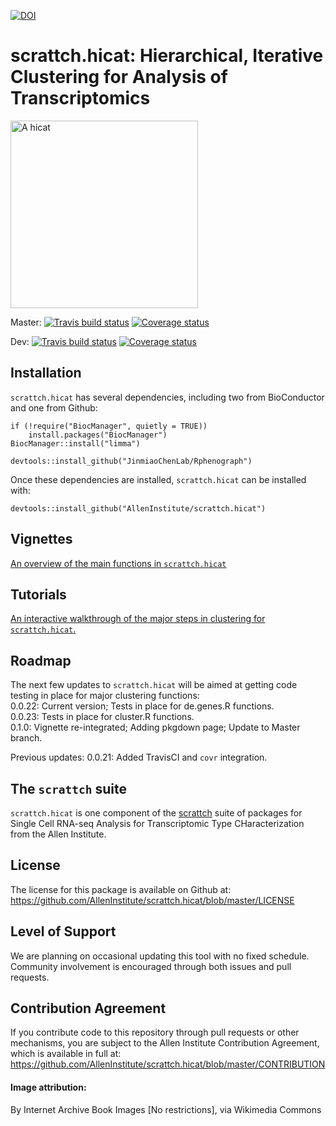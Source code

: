 [![DOI](https://zenodo.org/badge/117590993.svg)](https://zenodo.org/doi/10.5281/zenodo.11405897)

# scrattch.hicat: Hierarchical, Iterative Clustering for Analysis of Transcriptomics 

<img src="https://upload.wikimedia.org/wikipedia/commons/thumb/c/cb/The_cat_-_an_introduction_to_the_study_of_backboned_animals%2C_especially_mammals_%281881%29_%2820577850762%29.jpg/640px-The_cat_-_an_introduction_to_the_study_of_backboned_animals%2C_especially_mammals_%281881%29_%2820577850762%29.jpg" alt="A hicat" width="300px"/>

Master: [![Travis build status](https://travis-ci.org/AllenInstitute/scrattch.hicat.svg?branch=master)](https://travis-ci.org/AllenInstitute/scrattch.hicat)
[![Coverage status](https://codecov.io/gh/AllenInstitute/scrattch.hicat/branch/master/graph/badge.svg)](https://codecov.io/github/AllenInstitute/scrattch.hicat?branch=master)

Dev: [![Travis build status](https://travis-ci.org/AllenInstitute/scrattch.hicat.svg?branch=dev)](https://travis-ci.org/AllenInstitute/scrattch.hicat)
[![Coverage status](https://codecov.io/gh/AllenInstitute/scrattch.hicat/branch/dev/graph/badge.svg)](https://codecov.io/github/AllenInstitute/scrattch.hicat?branch=dev)

## Installation

`scrattch.hicat` has several dependencies, including two from BioConductor and one from Github:
```
if (!require("BiocManager", quietly = TRUE))
    install.packages("BiocManager")
BiocManager::install("limma")

devtools::install_github("JinmiaoChenLab/Rphenograph")
```

Once these dependencies are installed, `scrattch.hicat` can be installed with:
```
devtools::install_github("AllenInstitute/scrattch.hicat")
```

## Vignettes

[An overview of the main functions in `scrattch.hicat`](http://htmlpreview.github.io/?https://github.com/AllenInstitute/scrattch.hicat/blob/master/vignettes/scrattch.hicat_release.html)  

## Tutorials

[An interactive walkthrough of the major steps in clustering for `scrattch.hicat`.](https://taxonomy.shinyapps.io/scrattch_tutorial/)  

## Roadmap

The next few updates to `scrattch.hicat` will be aimed at getting code testing in place for major clustering functions:  
0.0.22: Current version; Tests in place for de.genes.R functions.  
0.0.23: Tests in place for cluster.R functions.  
0.1.0: Vignette re-integrated; Adding pkgdown page; Update to Master branch.

Previous updates:
0.0.21: Added TravisCI and `covr` integration.

## The `scrattch` suite

`scrattch.hicat` is one component of the [scrattch](https://github.com/AllenInstitute/scrattch/) suite of packages for Single Cell RNA-seq Analysis for Transcriptomic Type CHaracterization from the Allen Institute.

## License

The license for this package is available on Github at: https://github.com/AllenInstitute/scrattch.hicat/blob/master/LICENSE

## Level of Support

We are planning on occasional updating this tool with no fixed schedule. Community involvement is encouraged through both issues and pull requests.

## Contribution Agreement

If you contribute code to this repository through pull requests or other mechanisms, you are subject to the Allen Institute Contribution Agreement, which is available in full at: https://github.com/AllenInstitute/scrattch.hicat/blob/master/CONTRIBUTION

#### Image attribution:
By Internet Archive Book Images [No restrictions], via Wikimedia Commons
